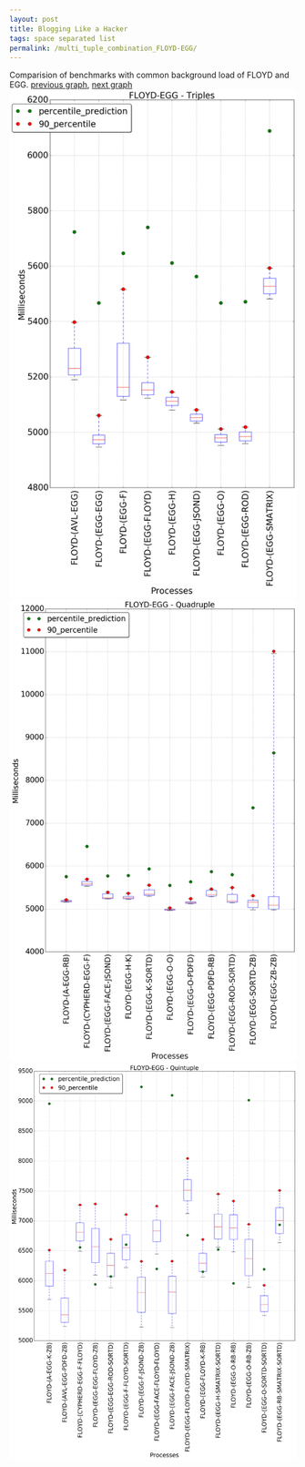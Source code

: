 ```yaml
---
layout: post
title: Blogging Like a Hacker
tags: space separated list
permalink: /multi_tuple_combination_FLOYD-EGG/
---
```


Comparision of benchmarks with common background load of FLOYD and EGG.
[previous graph](../multi_tuple_combination_FLOYD-CYPHERD/), [next graph](../multi_tuple_combination_FLOYD-FACE/)
<img src="./images/triple/FLOYD/FLOYD-EGG_box.png" alt="graph figure"><img src="./images/quadruple/FLOYD/FLOYD-EGG_box.png" alt="graph figure"><img src="./images/quintuple/FLOYD/FLOYD-EGG_box.png" alt="graph figure">